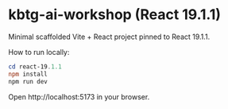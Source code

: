 # kbtg-ai-workshop (React 19.1.1)

Minimal scaffolded Vite + React project pinned to React 19.1.1.

How to run locally:

```powershell
cd react-19.1.1
npm install
npm run dev
```

Open http://localhost:5173 in your browser.
